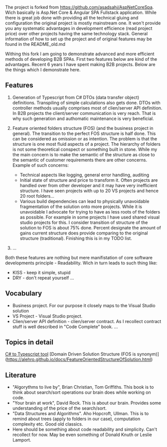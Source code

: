 

The project is forked from https://github.com/asadsahi/AspNetCoreSpa. Wich basically is Asp.Net Core & Angular SPA Fullstack application.
While there is great job done with providing all the technical gluing and configuration the original project is mostly mainstream one. It won't provide you any systematic advantages in development efficience (read project price) over other projects having the same technology stack. General information of how to set up the project and of original features may be found in the README_old.md

Withing this fork I am going to demonstrate advanced and more efficient methods of developing B2B SPAs. First two features below are kind of the advantages. Recent 6 years I have spent making B2B projects. Below are the things which I demonstrate here.

## Features
1. Generation of Typescript from C# DTOs (data transfer object) definitions. Transpiling of simple calculations also gets done. DTOs with controller methods usually comprises most of clien/server API definition. In B2B projects the client/server communication is very reach. That is why such generation and authomatic maintenance is very beneficial.

2. Feature oriented folders structure (FOS) (and the business project in general). The transition to the perfect FOS structure is half done. This can be considered as omission or as intention. The problem is that the structure is one most fluid aspects of a project. The hierarchy of folders is not some theoretical conspect or something built in stone. While my the main concern is to make the semantic of the structure as close to the semantic of customer requirements there are other concerns. Example of such concerns: 
	+ Technical aspects like logging, general error handling, auditing
	+ Initial state of structure and price to transform it. Often projects are handled over from other developer and it may have very inefficient structure. I have seen projects with up to 20 VS projects and hence 20 root folders...
	+ Various build dependencies can lead to physically unavoidable fragmentation of the solution onto more projects. While it is unavoidable I advocate for trying to have as less roots of the folders as possible. For example in some projects I have used shared visual studio projects for this.
I consider transition of structure of the solution to FOS is about 75% done. Percent designate the amount of gains current structure does provide comparing to the original structure (traditional). Finishing this is in my TODO list.

3. ...


Both these features are nothing but mere manifistation of core software developments principle - Readability. Wich in turn leads to such thing like:
- KISS - keep it simple, stupid
- DRY - don't repeat yourself
...

## Vocabulary

+ Business project. For our purpose it closely maps to the Visual Studio solution
+ VS Project - Visual Studio project.
+ Clien/server API definition - clien/server contract. As I recollect contract stuff is well described in "Code Complete" book.
...

## Topics in detail

[C# to Typescript tool](README_Cs2Ts.md)
[Domain Driven Solution Structure (FOS is synonym)] (https://alehro.github.io/docs/FeatureOrientedStructureOfSolution.html)

## Literature

- "Algorythms to live by", Brian Christian, Tom Griffiths. This book is to think about search/sort operations our brain does while working on code.
- "Your brain at work", David Rock. This is about our brain. Provides some understanding of the price of the search/sort.
- "Data Structures and Algorithms". Aho Hopcroft, Ullman. This is to remind about trees (apply to folders in our case), computation complexity etc. Good old classics.
- Here should be something about code readability and simplicity. Can't recollect for now. May be even something of Donald Knuth or Leslie Lamport.


